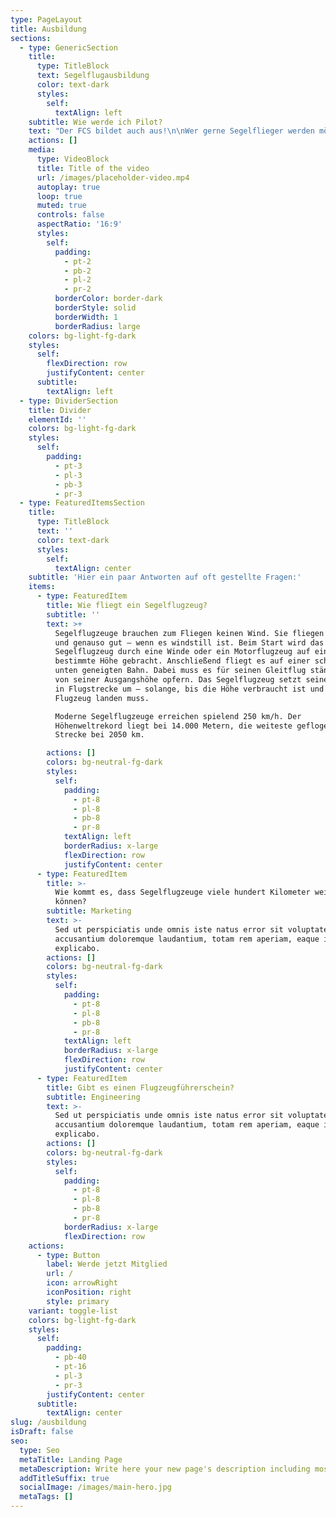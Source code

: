 ```yaml
---
type: PageLayout
title: Ausbildung
sections:
  - type: GenericSection
    title:
      type: TitleBlock
      text: Segelflugausbildung
      color: text-dark
      styles:
        self:
          textAlign: left
    subtitle: Wie werde ich Pilot?
    text: "Der FCS bildet auch aus!\n\nWer gerne Segelflieger werden möchte, kann gerne zu uns kommen und wird als Flugschüler aufgenommen. Die Ausbildung ist bereits im Vereinsbeitrag enthalten und fängt mit Schulstarts mit Fluglehrer an.\_ Wenn dann alle Grundtechniken beherrscht werden, darf der Flugschüler zum ersten Mal alleine fliegen, später auch auf Einsitzern. Nach weiteren Ausbildungsabschnitten und einigem Theorieunterricht kann dann der Luftfahrerschein abgelegt werden. Für weitere Fragen zu dem Thema finden sich unten auf der Seite weitere Links.\n\nHier mal eine sehr informative Seite zum Thema:\_[Segelfliegen lernen](https://www.segelfliegen-lernen.de/#videos)\n\nWir haben einen Doppelsitzer für die Ausbildung und zwei Einsitzer für Schüler, die bereits alleine fliegen dürfen. Der Fliegerclub hat derzeit 3 Segelfluglehrer und 5 Flugschüler in verschiedenen Ausbildungsabschnitten. Wir freuen uns immer über neue Anwärter!\n\n\n\n"
    actions: []
    media:
      type: VideoBlock
      title: Title of the video
      url: /images/placeholder-video.mp4
      autoplay: true
      loop: true
      muted: true
      controls: false
      aspectRatio: '16:9'
      styles:
        self:
          padding:
            - pt-2
            - pb-2
            - pl-2
            - pr-2
          borderColor: border-dark
          borderStyle: solid
          borderWidth: 1
          borderRadius: large
    colors: bg-light-fg-dark
    styles:
      self:
        flexDirection: row
        justifyContent: center
      subtitle:
        textAlign: left
  - type: DividerSection
    title: Divider
    elementId: ''
    colors: bg-light-fg-dark
    styles:
      self:
        padding:
          - pt-3
          - pl-3
          - pb-3
          - pr-3
  - type: FeaturedItemsSection
    title:
      type: TitleBlock
      text: ''
      color: text-dark
      styles:
        self:
          textAlign: center
    subtitle: 'Hier ein paar Antworten auf oft gestellte Fragen:'
    items:
      - type: FeaturedItem
        title: Wie fliegt ein Segelflugzeug?
        subtitle: ''
        text: >+
          Segelflugzeuge brauchen zum Fliegen keinen Wind. Sie fliegen auch –
          und genauso gut – wenn es windstill ist. Beim Start wird das
          Segelflugzeug durch eine Winde oder ein Motorflugzeug auf eine
          bestimmte Höhe gebracht. Anschließend fliegt es auf einer schwach nach
          unten geneigten Bahn. Dabei muss es für seinen Gleitflug ständig etwas
          von seiner Ausgangshöhe opfern. Das Segelflugzeug setzt seine Flughöhe
          in Flugstrecke um – solange, bis die Höhe verbraucht ist und das
          Flugzeug landen muss.

          Moderne Segelflugzeuge erreichen spielend 250 km/h. Der
          Höhenweltrekord liegt bei 14.000 Metern, die weiteste geflogene
          Strecke bei 2050 km.

        actions: []
        colors: bg-neutral-fg-dark
        styles:
          self:
            padding:
              - pt-8
              - pl-8
              - pb-8
              - pr-8
            textAlign: left
            borderRadius: x-large
            flexDirection: row
            justifyContent: center
      - type: FeaturedItem
        title: >-
          Wie kommt es, dass Segelflugzeuge viele hundert Kilometer weit fliegen
          können?
        subtitle: Marketing
        text: >-
          Sed ut perspiciatis unde omnis iste natus error sit voluptatem
          accusantium doloremque laudantium, totam rem aperiam, eaque ipsa quae.
          explicabo.
        actions: []
        colors: bg-neutral-fg-dark
        styles:
          self:
            padding:
              - pt-8
              - pl-8
              - pb-8
              - pr-8
            textAlign: left
            borderRadius: x-large
            flexDirection: row
            justifyContent: center
      - type: FeaturedItem
        title: Gibt es einen Flugzeugführerschein?
        subtitle: Engineering
        text: >-
          Sed ut perspiciatis unde omnis iste natus error sit voluptatem
          accusantium doloremque laudantium, totam rem aperiam, eaque ipsa quae.
          explicabo.
        actions: []
        colors: bg-neutral-fg-dark
        styles:
          self:
            padding:
              - pt-8
              - pl-8
              - pb-8
              - pr-8
            borderRadius: x-large
            flexDirection: row
    actions:
      - type: Button
        label: Werde jetzt Mitglied
        url: /
        icon: arrowRight
        iconPosition: right
        style: primary
    variant: toggle-list
    colors: bg-light-fg-dark
    styles:
      self:
        padding:
          - pb-40
          - pt-16
          - pl-3
          - pr-3
        justifyContent: center
      subtitle:
        textAlign: center
slug: /ausbildung
isDraft: false
seo:
  type: Seo
  metaTitle: Landing Page
  metaDescription: Write here your new page's description including most relevant keywords.
  addTitleSuffix: true
  socialImage: /images/main-hero.jpg
  metaTags: []
---
```

